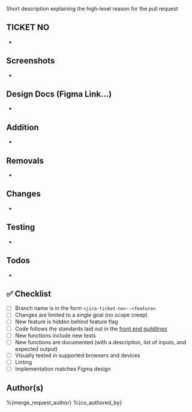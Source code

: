 Short description explaining the high-level reason for the pull request

## TICKET NO

-

## Screenshots

-

## Design Docs (Figma Link...)

-

## Addition

-

## Removals

-

## Changes

-

## Testing

-

## Todos

-

## ✅ Checklist

- [ ] Branch name is in the form `<jira-ticket-no>--<feature>`
- [ ] Changes are limited to a single goal (no scope creep)
- [ ] New feature is hidden behind feature flag
- [ ] Code follows the standards laid out in the [front end guildlines](https://teamapt.atlassian.net/wiki/x/bwDTR)
- [ ] New functions include new tests
- [ ] New functions are documented (with a description, list of inputs, and expected output)
- [ ] Visually tested in supported browsers and devices
- [ ] Linting
- [ ] Implementation matches Figma design

## Author(s)

%{merge_request_author}
%{co_authored_by}
